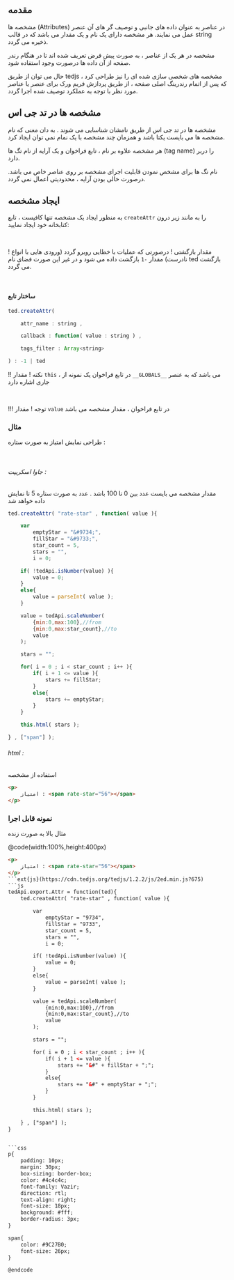 ## مقدمه

مشخصه ها (Attributes) در عناصر به عنوان داده های جانبی و توصیف گر های آن عنصر عمل می نمایند. هر مشخصه دارای یک نام و یک مقدار می باشد که در قالب string ذخیره می گردد. 

مشخصه در هر یک از عناصر ، به صورت پیش فرض تعریف شده اند تا در هنگام رندر صفحه از آن داده ها درصورت وجود استفاده شود. 

حال می توان از طریق tedjs ، مشخصه های شخصی سازی شده ای را نیز طراحی کرد که پس از اتمام رندرینگ اصلی صفحه ، از طریق پردازش فریم ورک برای عنصر یا عناصر مورد نظر با توجه به عملکرد توصیف شده اجرا گردد.

## مشخصه ها در تد جی اس

مشخصه ها در تد جی اس از طریق نامشان شناسایی می شوند . به دان معنی که نام مشخصه ها می بایست یکتا باشد و همزمان چند مشخصه با یک نمام نمی توان ایجاد کرد.

هر مشخصه علاوه بر نام ، تابع فراخوان و یک آرایه از نام تگ ها (tag name) را دربر دارد.

نام تگ ها برای مشخص نمودن قابلیت اجرای مشخصه بر روی عناصر خاص می باشد. درصورت خالی بودن آرایه ، محدودیتی اعمال نمی گردد.

## ایجاد مشخصه

به منظور ایجاد یک مشخصه تنها کافیست ، تابع 
`createAttr`
 را به مانند زیر درون کتابخانه خود ایجاد نمایید:

<br/>

! مقدار بازگشتی
! درصورتی که عملیات با خطایی روبرو گردد (ورودی هایی با انواع نادرست) مقدار `-1` بازگشت داده می شود و در غیر این صورت فضای نام ted بازگشت می گردد.

<br/>


#### ساختار تابع
```javascript
ted.createAttr(

    attr_name : string ,

    callback : function( value : string ) ,

    tags_filter : Array<string>

) : -1 | ted
```

!! نکته
! مقدار `this` ، در تابع فراخوان یک نمونه از `__GLOBALS__` می باشد که به عنصر جاری اشاره دارد

<br/>

!!! توجه
! مقدار `value` در تابع فراخوان ، مقدار مشخصه می باشد


### مثال

طراحی نمایش امتیاز به صورت ستاره :

<br/>

###### جاوا اسکریپت : 
 مقدار مشخصه می بایست عدد بین 0 تا 100 باشد . عدد به صورت ستاره 5 تا نمایش داده خواهد شد

```javascript
ted.createAttr( "rate-star" , function( value ){

    var
        emptyStar = "&#9734;",
        fillStar = "&#9733;",
        star_count = 5,
        stars = "",
        i = 0;

    if( !tedApi.isNumber(value) ){
        value = 0;
    }
    else{
        value = parseInt( value );
    }

    value = tedApi.scaleNumber(
        {min:0,max:100},//from
        {min:0,max:star_count},//to
        value
    );

    stars = "";

    for( i = 0 ; i < star_count ; i++ ){
        if( i + 1 <= value ){
            stars += fillStar;
        }
        else{
            stars += emptyStar;
        }
    }

    this.html( stars );

} , ["span"] );
```


###### html : 
استفاده از مشخصه

```html
<p>
    امتیاز : <span rate-star="56"></span>
</p>
```

### نمونه قابل اجرا

مثال بالا به صورت زنده


@code(width:100%,height:400px)

```html
<p>
    امتیاز : <span rate-star="56"></span>
</p>
```ext{js}(https://cdn.tedjs.org/tedjs/1.2.2/js/2ed.min.js?675)
```js
tedApi.export.Attr = function(ted){
    ted.createAttr( "rate-star" , function( value ){

        var
            emptyStar = "9734",
            fillStar = "9733",
            star_count = 5,
            stars = "",
            i = 0;

        if( !tedApi.isNumber(value) ){
            value = 0;
        }
        else{
            value = parseInt( value );
        }

        value = tedApi.scaleNumber(
            {min:0,max:100},//from
            {min:0,max:star_count},//to
            value
        );

        stars = "";

        for( i = 0 ; i < star_count ; i++ ){
            if( i + 1 <= value ){
                stars += "&#" + fillStar + ";";
            }
            else{
                stars += "&#" + emptyStar + ";";
            }
        }

        this.html( stars );

    } , ["span"] );
}


```css
p{
    padding: 10px;
    margin: 30px;
    box-sizing: border-box;
    color: #4c4c4c;
    font-family: Vazir;
    direction: rtl;
    text-align: right;
    font-size: 18px;
    background: #fff;
    border-radius: 3px;
}

span{
    color: #9C27B0;
    font-size: 26px;
}

@endcode